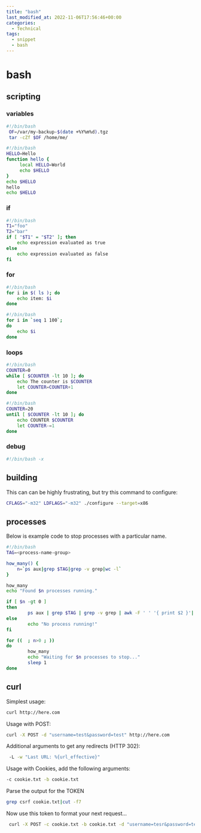 ```yaml
---
title: "bash"
last_modified_at: 2022-11-06T17:56:46+00:00
categories:
  - Technical
tags:
  - snippet
  - bash
---
```


# bash

## scripting

### variables
```bash
#!/bin/bash
 OF=/var/my-backup-$(date +%Y%m%d).tgz
 tar -cZf $OF /home/me/
```
```bash
#!/bin/bash
HELLO=Hello
function hello {
     local HELLO=World
     echo $HELLO
}
echo $HELLO
hello
echo $HELLO
```

### if
```bash
#!/bin/bash
T1="foo"
T2="bar"
if [ "$T1" = "$T2" ]; then
    echo expression evaluated as true
else
    echo expression evaluated as false
fi
```

### for
```bash
#!/bin/bash
for i in $( ls ); do
    echo item: $i
done
```
```bash
#!/bin/bash
for i in `seq 1 100`;
do
    echo $i
done
```

### loops
```bash
#!/bin/bash
COUNTER=0
while [ $COUNTER -lt 10 ]; do
    echo The counter is $COUNTER
    let COUNTER=COUNTER+1
done
```
```bash
#!/bin/bash
COUNTER=20
until [ $COUNTER -lt 10 ]; do
    echo COUNTER $COUNTER
    let COUNTER-=1
done
```

### debug
```bash
#!/bin/bash -x
```

## building

This can can be highly frustrating, but try this command to configure:

```bash
CFLAGS="-m32" LDFLAGS="-m32" ./configure --target=x86
```

## processes
Below is example code to stop processes with a particular name.

```bash
#!/bin/bash
TAG=<process-name-group>

how_many() {
    n=`ps aux|grep $TAG|grep -v grep|wc -l`
}

how_many
echo "Found $n processes running."

if [ $n -gt 0 ]
then
        ps aux | grep $TAG | grep -v grep | awk -F ' ' '{ print $2 }'| xargs kill -9
else
        echo "No process running!"
fi

for ((  ; n>0 ; ))
do
        how_many
        echo "Waiting for $n processes to stop..."
        sleep 1
done

```

## curl

Simplest usage:
```bash
curl http://here.com
```
Usage with POST:
```bash
curl -X POST -d "username=test&password=test" http://here.com
```
Additional arguments to get any redirects (HTTP 302):
```bash
 -L -w "Last URL: %{url_effective}"
```
Usage with Cookies, add the following arguments:
```bash
-c cookie.txt -b cookie.txt
```
Parse the output for the TOKEN
```bash
grep csrf cookie.txt|cut -f7
```
Now use this token to format your next request...
```bash
 curl -X POST -c cookie.txt -b cookie.txt -d "username=tesr&password=test&csrfmiddlewaretoken=<<TOKEN_FROM_COOKIE_FILE>>" http://here.com
```
